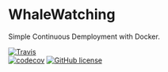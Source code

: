 # WhaleWatching
Simple Continuous Demployment with Docker.

[![Travis](https://img.shields.io/travis/retinio/WhaleWatching/main.svg)](https://travis-ci.com/retinio/WhaleWatching)	
[![codecov](https://codecov.io/gh/retinio/WhaleWatching/branch/main/graph/badge.svg?token=5K0S47RT1N)](https://codecov.io/gh/retinio/WhaleWatching)
[![GitHub license](https://img.shields.io/badge/license-MIT-blue.svg)](https://raw.githubusercontent.com/retinio/WhaleWatching/main/LICENSE)
